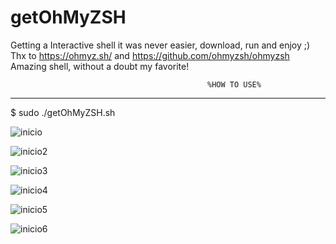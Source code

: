 # getOhMyZSH
Getting a Interactive shell it was never easier, download, run and enjoy ;)
Thx to https://ohmyz.sh/ and https://github.com/ohmyzsh/ohmyzsh
Amazing shell, without a doubt my favorite!

                                                %HOW TO USE%
---------------------------------------------------------------------------------------------------------------
$ sudo ./getOhMyZSH.sh

![inicio](https://user-images.githubusercontent.com/69449278/145249630-eb8780c5-b771-4053-a1b3-035fdd9d4ce0.png)


![inicio2](https://user-images.githubusercontent.com/69449278/145250176-8f648ca6-0c21-4c34-8c55-3dbd3f7a8ad6.png)


![inicio3](https://user-images.githubusercontent.com/69449278/145250279-7e8d814a-7608-4041-aaaf-faad71382c68.png)


![inicio4](https://user-images.githubusercontent.com/69449278/145250293-3959c179-a2db-465b-ab0a-51d1939279ba.png)


![inicio5](https://user-images.githubusercontent.com/69449278/145250307-ed5fa38f-c412-4a43-8e1c-831f03446499.png)


![inicio6](https://user-images.githubusercontent.com/69449278/145250314-2ac81cbd-fa7a-4e02-83c8-a8f42cfcc63e.png)
